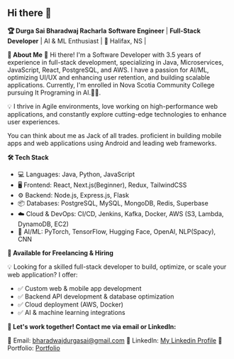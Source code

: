 ## Hi there 👋
**🏆 Durga Sai Bharadwaj Racharla**
**Software Engineer** | **Full-Stack Developer** | AI & ML Enthusiast | 📍 Halifax, NS |

**🚀 About Me**
👋 Hi there! I'm a Software Developer with 3.5 years of experience in full-stack development, specializing in Java, Microservices, JavaScript, React, PostgreSQL, and AWS. I have a passion for AI/ML, optimizing UI/UX and enhancing user retention, and building scalable applications. Currently, I'm enrolled in Nova Scotia Community College pursuing It Programing in AI.🚗💬.

💡 I thrive in Agile environments, love working on high-performance web applications, and constantly explore cutting-edge technologies to enhance user experiences.

You can think about me as Jack of all trades. proficient in building mobile apps and web applications using Android and leading web frameworks.

**🛠 Tech Stack**

- 💻 Languages: Java, Python, JavaScript
- 🖥 Frontend: React, Next.js(Beginner), Redux, TailwindCSS
- ⚙️ Backend: Node.js, Express.js, Flask
- 📦 Databases: PostgreSQL, MySQL, MongoDB, Redis, Superbase
- ☁️ Cloud & DevOps: CI/CD, Jenkins, Kafka, Docker, AWS (S3, Lambda, DynamoDB, EC2)
- 🤖 AI/ML:  PyTorch, TensorFlow, Hugging Face, OpenAI, NLP(Spacy), CNN

**💼 Available for Freelancing & Hiring**

💡 Looking for a skilled full-stack developer to build, optimize, or scale your web application? I offer:
- ✅ Custom web & mobile app development
- ✅ Backend API development & database optimization
- ✅ Cloud deployment (AWS, Docker)
- ✅ AI & machine learning integrations

**📩 Let's work together! Contact me via email or LinkedIn:**

📧 Email: bharadwajdurgasai@gmail.com
🔗 LinkedIn: [My Linkedin Profile](https://www.linkedin.com/in/durga-sai-bharadwaj-racharla)
💼 Portfolio: [Portfolio](https://racharlabharadwaj.netlify.app/) 

<!--
**wbharath/wbharath** is a ✨ _special_ ✨ repository because its `README.md` (this file) appears on your GitHub profile.

Here are some ideas to get you started:

- 🔭 I’m currently working on ...
- 🌱 I’m currently learning ...
- 👯 I’m looking to collaborate on ...
- 🤔 I’m looking for help with ...
- 💬 Ask me about ...
- 📫 How to reach me: ...
- 😄 Pronouns: ...
- ⚡ Fun fact: ...
-->
